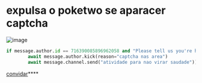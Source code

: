 # expulsa o poketwo se aparacer captcha

![image](https://github.com/user-attachments/assets/98bbc38b-93c7-40db-b3f0-5f75dad7d8fb)
```python
if message.author.id == 716390085896962058 and "Please tell us you're human!" in message.content:
        await message.author.kick(reason="captcha nas area")
        await message.channel.send("atividade para nao virar saudade"))
```
[convidar](https://discord.com/oauth2/authorize?client_id=1299729270498656296 "convidar")****
